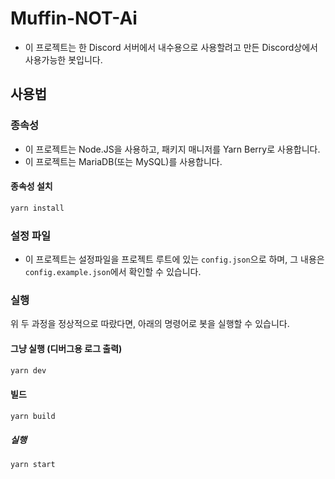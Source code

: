 # Muffin-NOT-Ai

- 이 프로젝트는 한 Discord 서버에서 내수용으로 사용할려고 만든 Discord상에서 사용가능한 봇입니다.

## 사용법

### 종속성

- 이 프로젝트는 Node.JS을 사용하고, 패키지 매니저를 Yarn Berry로 사용합니다.
- 이 프로젝트는 MariaDB(또는 MySQL)를 사용합니다.

#### 종속성 설치

```sh
yarn install
```

### 설정 파일

- 이 프로젝트는 설정파일을 프로젝트 루트에 있는 `config.json`으로 하며, 그 내용은 `config.example.json`에서 확인할 수 있습니다.

### 실행

위 두 과정을 정상적으로 따랐다면, 아래의 명령어로 봇을 실행할 수 있습니다.

#### 그냥 실행 (디버그용 로그 출력)

```sh
yarn dev
```

#### 빌드

```sh
yarn build
```

##### 실행

```sh
yarn start
```

